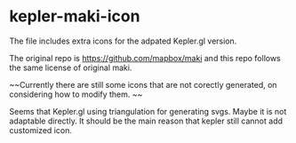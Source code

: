 # kepler-maki-icon

The file includes extra icons for the adpated Kepler.gl version.

The original repo is https://github.com/mapbox/maki and this repo follows the same license of original maki. 


~~Currently there are still some icons that are not corectly generated, on considering how to modify them. ~~

Seems that Kepler.gl using triangulation for generating svgs. Maybe it is not adaptable directly. It should be the main reason that kepler still cannot add customized icon.


